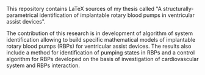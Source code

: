 This repository contains LaTeX sources of my thesis called "A structurally-parametrical identification of implantable rotary blood pumps in ventricular assist devices".

The contribution of this research is in development of algorithm of system identification allowing to build specific mathematical models of implantable rotary blood pumps (RBPs) for ventricular assist devices. The results also include a method for identification of pumping states in RBPs and a control algorithm for RBPs developed on the basis of investigation of cardiovascular system and RBPs interaction.
